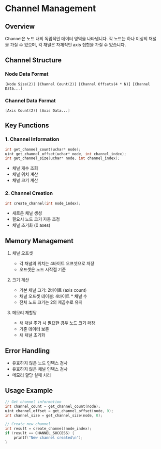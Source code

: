 # Channel Management

## Overview
Channel은 노드 내의 독립적인 데이터 영역을 나타냅니다. 각 노드는 하나 이상의 채널을 가질 수 있으며, 각 채널은 자체적인 axis 집합을 가질 수 있습니다.

## Channel Structure
### Node Data Format
```
[Node Size(2)] [Channel Count(2)] [Channel Offsets(4 * N)] [Channel Data...]
```

### Channel Data Format
```
[Axis Count(2)] [Axis Data...]
```

## Key Functions

### 1. Channel Information
```c
int get_channel_count(uchar* node);
uint get_channel_offset(uchar* node, int channel_index);
int get_channel_size(uchar* node, int channel_index);
```
- 채널 개수 조회
- 채널 위치 계산
- 채널 크기 계산

### 2. Channel Creation
```c
int create_channel(int node_index);
```
- 새로운 채널 생성
- 필요시 노드 크기 자동 조정
- 채널 초기화 (0 axes)

## Memory Management
1. 채널 오프셋
   - 각 채널의 위치는 4바이트 오프셋으로 저장
   - 오프셋은 노드 시작점 기준

2. 크기 계산
   - 기본 채널 크기: 2바이트 (axis count)
   - 채널 오프셋 테이블: 4바이트 * 채널 수
   - 전체 노드 크기는 2의 제곱수로 유지

3. 메모리 재할당
   - 새 채널 추가 시 필요한 경우 노드 크기 확장
   - 기존 데이터 보존
   - 새 채널 초기화

## Error Handling
- 유효하지 않은 노드 인덱스 검사
- 유효하지 않은 채널 인덱스 검사
- 메모리 할당 실패 처리

## Usage Example
```c
// Get channel information
int channel_count = get_channel_count(node);
uint channel_offset = get_channel_offset(node, 0);
int channel_size = get_channel_size(node, 0);

// Create new channel
int result = create_channel(node_index);
if (result == CHANNEL_SUCCESS) {
    printf("New channel created\n");
}
``` 